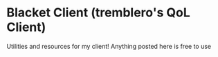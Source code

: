 # Blacket Client (tremblero's QoL Client)
Utilities and resources for my client!
Anything posted here is free to use
